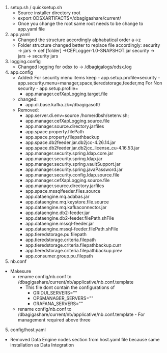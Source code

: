 1. setup.sh / quicksetup.sh
    - Source installer directory root
    - export ODSXARTIFACTS=/dbagigashare/current/
    - Once you change the root <current> same root needs to be change to app.yaml file
2. app.yaml 
    - Changed the structure accordingly alphabatical order a->z
    - Folder structure changed better to replace file accordingly:
       security -> jars -> cef [folder] ->CEFLogger-1.0-SNAPSHOT.jar
       security -> jars -> security jars
 3. logging.config
    - Changed logging for odsx to -> /dbagigalogs/odsx.log
 4. app.config
    - Added:
        For security menu items keep 
            - app.setup.profile=security
            - app.security.menu=manager,space,tieredstorage,feeder,mq
        For Non security
            - app.setup.profile=
        - app.manager.cefXapLogging.target.file
    - changed:
        - app.di.base.kafka.zk=/dbagigasoft/
    - Removed:
        - app.server.di.env=source /home/dbsh/setenv.sh;
        - app.manager.cefXapLogging.source.file
        - app.manager.source.directory.jarfiles
        - app.space.property.filePath
        - app.space.property.filepathbackup
        - app.space.db2feeder.jar.db2jcc-4.26.14.jar
        - app.space.db2feeder.jar.db2jcc_license_cu-4.16.53.jar
        - app.manager.security.spring.ldap.core.jar
        - app.manager.security.spring.ldap.jar
        - app.manager.security.spring.vaultSupport.jar
        - app.manager.security.spring.javaPassword.jar
        - app.manager.security.config.ldap.source.file
        - app.manager.cefXapLogging.source.file
        - app.manager.source.directory.jarfiles
        - app.space.mssqlfeeder.files.source
        - app.dataengine.mq.adabas.jar
        - app.dataengine.mq.keystore.file.source
        - app.dataengine.mq.kafkaconnector.jar
        - app.dataengine.db2-feeder.jar
        - app.dataengine.db2-feeder.filePath.shFile
        - app.dataengine.mssql-feeder.jar
        - app.dataengine.mssql-feeder.filePath.shFile
        - app.tieredstorage.pu.filepath
        - app.tieredstorage.criteria.filepath
        - app.tieredstorage.criteria.filepathbackup.curr
        - app.tieredstorage.criteria.filepathbackup.prev
        - app.consumer.group.pu.filepath
5. nb.conf
  - Makesure 
    - rename config/nb.conf to /dbagigashare/current/nb/applicative/nb.conf.template
        - This file dont contain the configurations of 
           -  GRIDUI_SERVERS=""
           -  OPSMANAGER_SERVERS=""
           -  GRAFANA_SERVERS="" 
    - rename config/nb.conf to /dbagigashare/current/nb/applicative/nb.conf.template
           - For management required above three
5. config/host.yaml
  - Removed Data Engine nodes section from host.yaml file because same installation as Data Integration 